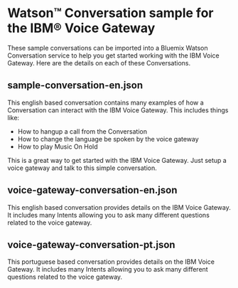 # Watson&trade; Conversation sample for the IBM&reg; Voice Gateway

These sample conversations can be imported into a Bluemix Watson Conversation service to help you get started working with the IBM Voice Gateway. 
Here are the details on each of these Conversations.

## sample-conversation-en.json

This english based conversation contains many examples of how a Conversation can interact with the IBM Voice Gateway. This includes things like:

 - How to hangup a call from the Conversation
 - How to change the language be spoken by the voice gateway
 - How to play Music On Hold

This is a great way to get started with the IBM Voice Gateway. Just setup a voice gateway and talk to this simple conversation.

## voice-gateway-conversation-en.json

This english based conversation provides details on the IBM Voice Gateway. It includes many Intents allowing you to ask many different questions
related to the voice gateway.

## voice-gateway-conversation-pt.json

This portuguese based conversation provides details on the IBM Voice Gateway. It includes many Intents allowing you to ask many different questions
related to the voice gateway.
